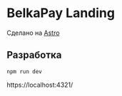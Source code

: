 # BelkaPay Landing

Сделано на [Astro](https://astro.build/)

## Разработка

```
npm run dev
```

https://localhost:4321/

